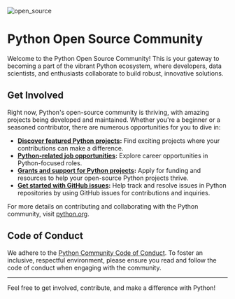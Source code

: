 ![open_source](https://github.com/user-attachments/assets/aa8e134f-ee05-41ea-83da-957edcfcab65)
# Python Open Source Community

Welcome to the Python Open Source Community! This is your gateway to becoming a part of the vibrant Python ecosystem, where developers, data scientists, and enthusiasts collaborate to build robust, innovative solutions.

## Get Involved

Right now, Python's open-source community is thriving, with amazing projects being developed and maintained. Whether you're a beginner or a seasoned contributor, there are numerous opportunities for you to dive in:

- **[Discover featured Python projects](https://pythongeeks.org/python-projects/):** Find exciting projects where your contributions can make a difference.
- **[Python-related job opportunities](https://www.python.org/jobs/):** Explore career opportunities in Python-focused roles.
- **[Grants and support for Python projects](https://www.python.org/psf-landing/):** Apply for funding and resources to help your open-source Python projects thrive.
- **[Get started with GitHub issues](https://docs.github.com/en/issues/tracking-your-work-with-issues/creating-an-issue):** Help track and resolve issues in Python repositories by using GitHub issues for contributions and inquiries.

For more details on contributing and collaborating with the Python community, visit [python.org](https://python.org).

## Code of Conduct

We adhere to the [Python Community Code of Conduct](https://www.python.org/psf/codeofconduct/). To foster an inclusive, respectful environment, please ensure you read and follow the code of conduct when engaging with the community.

---

Feel free to get involved, contribute, and make a difference with Python!
